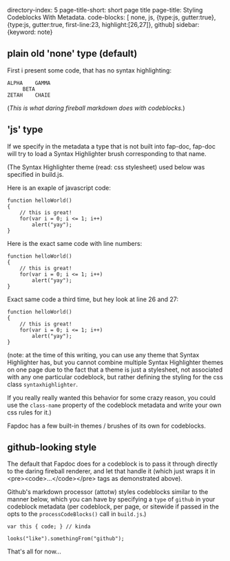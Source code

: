 directory-index: 5
page-title-short: short page title
page-title: Styling Codeblocks With Metadata.
code-blocks: [ none, js, {type:js, gutter:true}, {type:js, gutter:true, first-line:23, highlight:[26,27]}, github]
sidebar: {keyword: note}
<br />

## plain old 'none' type (default)

First i present some code, that has no syntax highlighting:

    ALPHA    GAMMA
         BETA
    ZETAH    CHAIE

(_This is what daring fireball markdown does with codeblocks._)


## 'js' type

If we specify in the metadata a type that is not built into fap-doc, fap-doc will try to load a Syntax Highlighter brush corresponding to that name.

(The Syntax Highlighter theme (read: css stylesheet) used below was specified in build.js.

Here is an exaple of javascript code:

    function helloWorld()
    {
        // this is great!
        for(var i = 0; i <= 1; i++)
            alert("yay");
    }

Here is the exact same code with line numbers:

    function helloWorld()
    {
        // this is great!
        for(var i = 0; i <= 1; i++)
            alert("yay");
    }

Exact same code a third time, but hey look at line 26 and 27:

    function helloWorld()
    {
        // this is great!
        for(var i = 0; i <= 1; i++)
            alert("yay");
    }

(note: at the time of this writing, you can use any theme
that Syntax Highlighter has, but you cannot combine multiple Syntax Highlighter
themes on one page due to the fact that a theme is just a stylesheet, not
associated with any one particular codeblock, but rather defining
the styling for the css class `syntaxhighlighter`.

If you really really wanted this behavior for some crazy reason, you
could use the `class-name` property of the codeblock metadata and write
your own css rules for it.)

Fapdoc has a few built-in themes / brushes of its own for codeblocks.

## github-looking style

The default that Fapdoc does for a codeblock is to pass it through
directly to the daring fireball renderer, and let that handle it (which just wraps it in &lt;pre&gt;&lt;code&gt;...&lt;/code&gt;&lt;/pre&gt; tags as demonstrated
above).

Github's markdown processor (attotw) styles codeblocks similar to the manner
below, which you can have by specifying a `type` of `github` in your codeblock
metadata (per codeblock, per page, or sitewide if passed in the opts
to the `processCodeBlocks()` call in `build.js`.)

    var this { code; } // kinda
    
    looks("like").somethingFrom("github");

That's all for now...